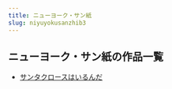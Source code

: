 ```yaml
---
title: ニューヨーク・サン紙
slug: niyuyokusanzhib3
---
```


## ニューヨーク・サン紙の作品一覧

- [サンタクロースはいるんだ](santakurosuhair-06e)

